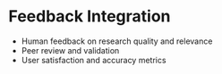 # Feedback Integration

- Human feedback on research quality and relevance
- Peer review and validation
- User satisfaction and accuracy metrics
